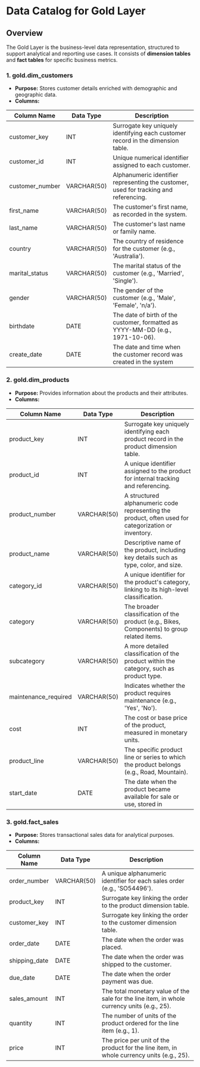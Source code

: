 # Data Catalog for Gold Layer

## Overview
The Gold Layer is the business-level data representation, structured to support analytical and reporting use cases. It consists of **dimension tables** and **fact tables** for specific business metrics.

### 1. gold.dim_customers
- **Purpose:** Stores customer details enriched with demographic and geographic data.
- **Columns:**

| Column Name      | Data Type     | Description                                                                                   |
|------------------|---------------|-----------------------------------------------------------------------------------------------|
| customer_key     | INT           | Surrogate key uniquely identifying each customer record in the dimension table.               |
| customer_id      | INT           | Unique numerical identifier assigned to each customer.                                        |
| customer_number  | VARCHAR(50)   | Alphanumeric identifier representing the customer, used for tracking and referencing.         |
| first_name       | VARCHAR(50)   | The customer's first name, as recorded in the system.                                         |
| last_name        | VARCHAR(50)   | The customer's last name or family name.                                                      |
| country          | VARCHAR(50)   | The country of residence for the customer (e.g., 'Australia').                                |
| marital_status   | VARCHAR(50)   | The marital status of the customer (e.g., 'Married', 'Single').                               |
| gender           | VARCHAR(50)   | The gender of the customer (e.g., 'Male', 'Female', 'n/a').                                   |
| birthdate        | DATE          | The date of birth of the customer, formatted as YYYY-MM-DD (e.g., 1971-10-06).                |
| create_date      | DATE          | The date and time when the customer record was created in the system                          |

### 2. gold.dim_products
- **Purpose:** Provides information about the products and their attributes.
- **Columns:**

| Column Name         | Data Type     | Description                                                                                         |
|---------------------|---------------|-----------------------------------------------------------------------------------------------------|
| product_key         | INT           | Surrogate key uniquely identifying each product record in the product dimension table.              |
| product_id          | INT           | A unique identifier assigned to the product for internal tracking and referencing.                  |
| product_number      | VARCHAR(50)   | A structured alphanumeric code representing the product, often used for categorization or inventory.|
| product_name        | VARCHAR(50)   | Descriptive name of the product, including key details such as type, color, and size.               |
| category_id         | VARCHAR(50)   | A unique identifier for the product's category, linking to its high-level classification.           |
| category            | VARCHAR(50)   | The broader classification of the product (e.g., Bikes, Components) to group related items.         |
| subcategory         | VARCHAR(50)   | A more detailed classification of the product within the category, such as product type.            |
| maintenance_required| VARCHAR(50)   | Indicates whether the product requires maintenance (e.g., 'Yes', 'No').                             |
| cost                | INT           | The cost or base price of the product, measured in monetary units.                                  |
| product_line        | VARCHAR(50)   | The specific product line or series to which the product belongs (e.g., Road, Mountain).            |
| start_date          | DATE          | The date when the product became available for sale or use, stored in                               |

### 3. gold.fact_sales
- **Purpose:** Stores transactional sales data for analytical purposes.
- **Columns:**

| Column Name     | Data Type     | Description                                                                                   |
|-----------------|---------------|-----------------------------------------------------------------------------------------------|
| order_number    | VARCHAR(50)   | A unique alphanumeric identifier for each sales order (e.g., 'SO54496').                      |
| product_key     | INT           | Surrogate key linking the order to the product dimension table.                               |
| customer_key    | INT           | Surrogate key linking the order to the customer dimension table.                              |
| order_date      | DATE          | The date when the order was placed.                                                           |
| shipping_date   | DATE          | The date when the order was shipped to the customer.                                          |
| due_date        | DATE          | The date when the order payment was due.                                                      |
| sales_amount    | INT           | The total monetary value of the sale for the line item, in whole currency units (e.g., 25).   |
| quantity        | INT           | The number of units of the product ordered for the line item (e.g., 1).                       |
| price           | INT           | The price per unit of the product for the line item, in whole currency units (e.g., 25).      |
